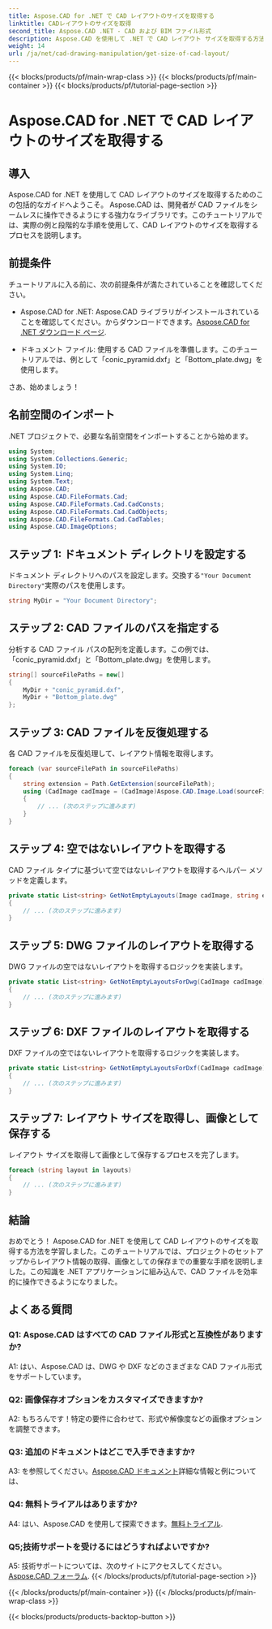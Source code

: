 ```yaml
---
title: Aspose.CAD for .NET で CAD レイアウトのサイズを取得する
linktitle: CADレイアウトのサイズを取得
second_title: Aspose.CAD .NET - CAD および BIM ファイル形式
description: Aspose.CAD を使用して .NET で CAD レイアウト サイズを取得する方法を学習します。 CAD ファイルを効率的に操作するには、ステップバイステップのガイドに従ってください。
weight: 14
url: /ja/net/cad-drawing-manipulation/get-size-of-cad-layout/
---
```


{{< blocks/products/pf/main-wrap-class >}}
{{< blocks/products/pf/main-container >}}
{{< blocks/products/pf/tutorial-page-section >}}

# Aspose.CAD for .NET で CAD レイアウトのサイズを取得する

## 導入

Aspose.CAD for .NET を使用して CAD レイアウトのサイズを取得するためのこの包括的なガイドへようこそ。 Aspose.CAD は、開発者が CAD ファイルをシームレスに操作できるようにする強力なライブラリです。このチュートリアルでは、実際の例と段階的な手順を使用して、CAD レイアウトのサイズを取得するプロセスを説明します。

## 前提条件

チュートリアルに入る前に、次の前提条件が満たされていることを確認してください。

-  Aspose.CAD for .NET: Aspose.CAD ライブラリがインストールされていることを確認してください。からダウンロードできます。[Aspose.CAD for .NET ダウンロード ページ](https://releases.aspose.com/cad/net/).

- ドキュメント ファイル: 使用する CAD ファイルを準備します。このチュートリアルでは、例として「conic_pyramid.dxf」と「Bottom_plate.dwg」を使用します。

さあ、始めましょう！

## 名前空間のインポート

.NET プロジェクトで、必要な名前空間をインポートすることから始めます。

```csharp
using System;
using System.Collections.Generic;
using System.IO;
using System.Linq;
using System.Text;
using Aspose.CAD;
using Aspose.CAD.FileFormats.Cad;
using Aspose.CAD.FileFormats.Cad.CadConsts;
using Aspose.CAD.FileFormats.Cad.CadObjects;
using Aspose.CAD.FileFormats.Cad.CadTables;
using Aspose.CAD.ImageOptions;
```

## ステップ 1: ドキュメント ディレクトリを設定する

ドキュメント ディレクトリへのパスを設定します。交換する`"Your Document Directory"`実際のパスを使用します。

```csharp
string MyDir = "Your Document Directory";
```

## ステップ 2: CAD ファイルのパスを指定する

分析する CAD ファイル パスの配列を定義します。この例では、「conic_pyramid.dxf」と「Bottom_plate.dwg」を使用します。

```csharp
string[] sourceFilePaths = new[]
{
    MyDir + "conic_pyramid.dxf",
    MyDir + "Bottom_plate.dwg"
};
```

## ステップ 3: CAD ファイルを反復処理する

各 CAD ファイルを反復処理して、レイアウト情報を取得します。

```csharp
foreach (var sourceFilePath in sourceFilePaths)
{
    string extension = Path.GetExtension(sourceFilePath);
    using (CadImage cadImage = (CadImage)Aspose.CAD.Image.Load(sourceFilePath))
    {
        // ... (次のステップに進みます)
    }
}
```

## ステップ 4: 空ではないレイアウトを取得する

CAD ファイル タイプに基づいて空ではないレイアウトを取得するヘルパー メソッドを定義します。

```csharp
private static List<string> GetNotEmptyLayouts(Image cadImage, string extension)
{
    // ... (次のステップに進みます)
}
```

## ステップ 5: DWG ファイルのレイアウトを取得する

DWG ファイルの空ではないレイアウトを取得するロジックを実装します。

```csharp
private static List<string> GetNotEmptyLayoutsForDwg(CadImage cadImage)
{
    // ... (次のステップに進みます)
}
```

## ステップ 6: DXF ファイルのレイアウトを取得する

DXF ファイルの空ではないレイアウトを取得するロジックを実装します。

```csharp
private static List<string> GetNotEmptyLayoutsForDxf(CadImage cadImage)
{
    // ... (次のステップに進みます)
}
```

## ステップ 7: レイアウト サイズを取得し、画像として保存する

レイアウト サイズを取得して画像として保存するプロセスを完了します。

```csharp
foreach (string layout in layouts)
{
    // ... (次のステップに進みます)
}
```

## 結論

おめでとう！ Aspose.CAD for .NET を使用して CAD レイアウトのサイズを取得する方法を学習しました。このチュートリアルでは、プロジェクトのセットアップからレイアウト情報の取得、画像としての保存までの重要な手順を説明しました。この知識を .NET アプリケーションに組み込んで、CAD ファイルを効率的に操作できるようになりました。

## よくある質問

### Q1: Aspose.CAD はすべての CAD ファイル形式と互換性がありますか?

A1: はい、Aspose.CAD は、DWG や DXF などのさまざまな CAD ファイル形式をサポートしています。

### Q2: 画像保存オプションをカスタマイズできますか?

A2: もちろんです！特定の要件に合わせて、形式や解像度などの画像オプションを調整できます。

### Q3: 追加のドキュメントはどこで入手できますか?

 A3: を参照してください。[Aspose.CAD ドキュメント](https://reference.aspose.com/cad/net/)詳細な情報と例については、

### Q4: 無料トライアルはありますか?

A4: はい、Aspose.CAD を使用して探索できます。[無料トライアル](https://releases.aspose.com/).

### Q5;技術サポートを受けるにはどうすればよいですか?

 A5: 技術サポートについては、次のサイトにアクセスしてください。[Aspose.CAD フォーラム](https://forum.aspose.com/c/cad/19).
{{< /blocks/products/pf/tutorial-page-section >}}

{{< /blocks/products/pf/main-container >}}
{{< /blocks/products/pf/main-wrap-class >}}

{{< blocks/products/products-backtop-button >}}
